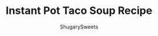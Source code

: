---
layout: ../../layouts/MarkdownPostLayout.astro
title: Instant Pot Taco Soup Recipe
author: ShugarySweets
pubDate: 2019-09-21
description: "This Easy Instant Pot Taco Soup Recipe is the perfect weeknight dinner idea. Packed with flavor, your family is going to ask for this again and again!"
image_url: https://www.shugarysweets.com/wp-content/uploads/2019/09/instant-pot-taco-soup-6.jpg
tags: ["Soups and Stews","Mexican"]
calories: 379
protein: 26
carbohydrates: 14
fats: 25
fiber: 2
ingredients: ["1 lb lean ground beef","3 Tablespoons taco seasoning","1 teaspoon kosher salt","1/4 teaspoon black pepper","1 Tablespoon ground cumin","1 can (14 ounce) diced tomatoes","1 can (3 ounce) diced green chilies","1 carton (32 ounce) beef broth","1 can (15 ounce) black beans, rinsed and drained","1 cup heavy whipping cream"]
serves: 6
time: "25 minutes"
prepTime: "5 minutes"
instructions: ["Plug in the Instant Pot and press \"SAUTE.\" Add ground beef to the bottom and cook until browned. Turn pressure cooker off and drain grease from beef.","To the beef, add taco seasoning, salt, pepper, cumin, diced tomatoes (do not drain), green chilies (do not drain), beef broth, and black beans. Give a quick stir.","Secure lid, turn to \"SEALING\", pressure cook on high for 6 minutes. After the six minutes, set timer for 10 minutes for Natural Pressure Release. After ten minutes, do a quick release until valve drops and pressure is released completely.","Open lid and add heavy cream. Stir and serve with sour cream, cheese, avocado, cilantro or any other toppings you enjoy."]
nutrition: ["379 calories","14 grams carbohydrates","114 milligrams cholesterol","25 grams fat","2 grams fiber","26 grams protein","13 grams saturated fat","505 milligrams sodium","6 grams sugar","1 grams trans fat","9 grams unsaturated fat"]
---